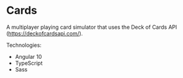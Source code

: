 # Cards

A multiplayer playing card simulator that uses the Deck of Cards API (https://deckofcardsapi.com/).

Technologies:
* Angular 10
* TypeScript
* Sass
